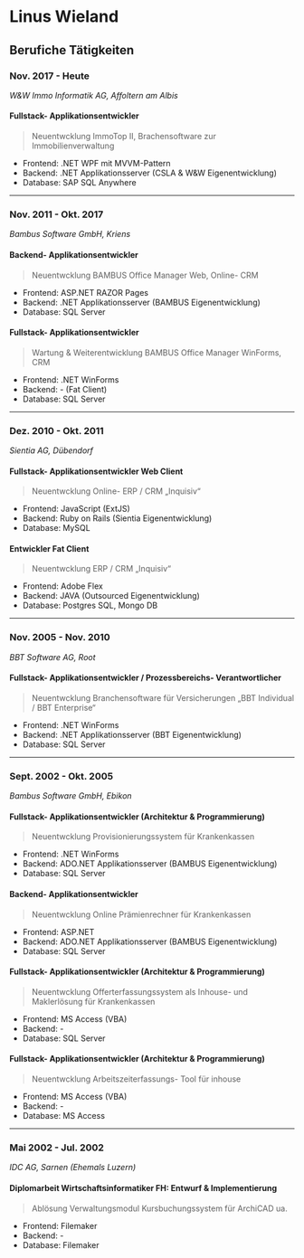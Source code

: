 # Linus Wieland

## Berufiche Tätigkeiten

### Nov. 2017 - Heute

_W&W Immo Informatik AG, Affoltern am Albis_

#### Fullstack- Applikationsentwickler

> Neuentwcklung ImmoTop II, Brachensoftware zur Immobilienverwaltung
* Frontend: .NET WPF mit MVVM-Pattern
* Backend: .NET Applikationsserver (CSLA & W&W Eigenentwicklung)
* Database: SAP SQL Anywhere

---

### Nov. 2011 - Okt. 2017

_Bambus Software GmbH, Kriens_

#### Backend- Applikationsentwickler

> Neuentwcklung BAMBUS Office Manager Web, Online- CRM
* Frontend: ASP.NET RAZOR Pages
* Backend: .NET Applikationsserver (BAMBUS Eigenentwicklung)
* Database: SQL Server

#### Fullstack- Applikationsentwickler

> Wartung & Weiterentwicklung BAMBUS Office Manager WinForms, CRM
* Frontend: .NET WinForms
* Backend: - (Fat Client)
* Database: SQL Server

---

### Dez. 2010 - Okt. 2011

_Sientia AG, Dübendorf_

#### Fullstack- Applikationsentwickler Web Client

> Neuentwcklung Online- ERP / CRM „Inquisiv“
* Frontend: JavaScript (ExtJS)
* Backend: Ruby on Rails (Sientia Eigenentwicklung)
* Database: MySQL

#### Entwickler Fat Client

> Neuentwcklung ERP / CRM „Inquisiv“
* Frontend: Adobe Flex
* Backend: JAVA (Outsourced Eigenentwicklung)
* Database: Postgres SQL, Mongo DB

---

### Nov. 2005 - Nov. 2010

_BBT Software AG, Root_

#### Fullstack- Applikationsentwickler / Prozessbereichs- Verantwortlicher

> Neuentwcklung Branchensoftware für Versicherungen „BBT Individual / BBT Enterprise“
* Frontend: .NET WinForms
* Backend: .NET Applikationsserver (BBT Eigenentwicklung)
* Database: SQL Server

---

### Sept. 2002 - Okt. 2005

_Bambus Software GmbH, Ebikon_

#### Fullstack- Applikationsentwickler (Architektur & Programmierung)

> Neuentwcklung Provisionierungssystem für Krankenkassen
* Frontend: .NET WinForms
* Backend: ADO.NET Applikationsserver (BAMBUS Eigenentwicklung)
* Database: SQL Server

#### Backend- Applikationsentwickler

> Neuentwcklung Online Prämienrechner für Krankenkassen
* Frontend: ASP.NET
* Backend: ADO.NET Applikationsserver (BAMBUS Eigenentwicklung)
* Database: SQL Server

#### Fullstack- Applikationsentwickler (Architektur & Programmierung)

> Neuentwcklung Offerterfassungssystem als Inhouse- und Maklerlösung für Krankenkassen
* Frontend: MS Access (VBA)
* Backend: -
* Database: SQL Server

#### Fullstack- Applikationsentwickler (Architektur & Programmierung)

> Neuentwcklung Arbeitszeiterfassungs- Tool für inhouse 
* Frontend: MS Access (VBA)
* Backend: -
* Database: MS Access

---

### Mai 2002 - Jul. 2002

_IDC AG, Sarnen (Ehemals Luzern)_

#### Diplomarbeit Wirtschaftsinformatiker FH: Entwurf & Implementierung

> Ablösung Verwaltungsmodul Kursbuchungssystem für ArchiCAD ua.
* Frontend: Filemaker
* Backend: -
* Database: Filemaker

